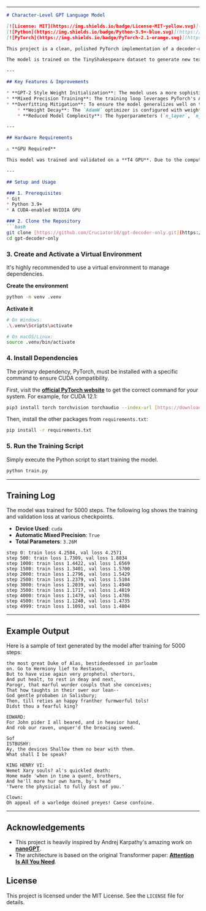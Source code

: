 

-----

````markdown
# Character-Level GPT Language Model

[![License: MIT](https://img.shields.io/badge/License-MIT-yellow.svg)](https://opensource.org/licenses/MIT)
[![Python](https://img.shields.io/badge/Python-3.9+-blue.svg)](https://www.python.org/)
[![PyTorch](https://img.shields.io/badge/PyTorch-2.1-orange.svg)](https://pytorch.org/)

This project is a clean, polished PyTorch implementation of a decoder-only Transformer (GPT-style model), designed for character-level text generation. The architecture is based on the groundbreaking "Attention Is All You Need" paper and inspired by Andrej Karpathy's nanoGPT project.

The model is trained on the TinyShakespeare dataset to generate new text in the style of Shakespeare.

---

## Key Features & Improvements

* **GPT-2 Style Weight Initialization**: The model uses a more sophisticated initialization scheme where the weights of residual projection layers are scaled down. This is crucial for stabilizing training in deeper networks by ensuring a clean gradient flow from the start.
* **Mixed Precision Training**: The training loop leverages PyTorch's Automatic Mixed Precision (`torch.amp`). This boosts performance by using `float16` for certain operations, which significantly speeds up computation on modern GPUs with Tensor Cores and reduces memory footprint.
* **Overfitting Mitigation**: To ensure the model generalizes well on the small TinyShakespeare dataset, several regularization techniques have been implemented:
    * **Weight Decay**: The `AdamW` optimizer is configured with weight decay to prevent model weights from growing too large.
    * **Reduced Model Complexity**: The hyperparameters (`n_layer`, `n_embd`, `n_head`) have been carefully chosen to create a smaller model with ~3.26M parameters, reducing its capacity to simply memorize the training data.

---

## Hardware Requirements

⚠️ **GPU Required**

This model was trained and validated on a **T4 GPU**. Due to the computational intensity of Transformer models, training on a CPU is **not recommended** as it will be extremely slow. A CUDA-enabled GPU is required for reasonable training times.

---

## Setup and Usage

### 1. Prerequisites
* Git
* Python 3.9+
* A CUDA-enabled NVIDIA GPU

### 2. Clone the Repository
```bash
git clone [https://github.com/Cruciator18/gpt-decoder-only.git](https://github.com/Cruciator18/gpt-decoder-only.git)
cd gpt-decoder-only
````

### 3\. Create and Activate a Virtual Environment

It's highly recommended to use a virtual environment to manage dependencies.

**Create the environment**

```bash
python -m venv .venv
```

**Activate it**

```bash
# On Windows:
.\.venv\Scripts\activate

# On macOS/Linux:
source .venv/bin/activate
```

### 4\. Install Dependencies

The primary dependency, PyTorch, must be installed with a specific command to ensure CUDA compatibility.

First, visit the **[official PyTorch website](https://pytorch.org/get-started/locally/)** to get the correct command for your system. For example, for CUDA 12.1:

```bash
pip3 install torch torchvision torchaudio --index-url [https://download.pytorch.org/whl/cu121](https://download.pytorch.org/whl/cu121)
```

Then, install the other packages from `requirements.txt`:

```bash
pip install -r requirements.txt
```

### 5\. Run the Training Script

Simply execute the Python script to start training the model.

```bash
python train.py
```

-----

## Training Log

The model was trained for 5000 steps. The following log shows the training and validation loss at various checkpoints.

  * **Device Used**: `cuda`
  * **Automatic Mixed Precision**: `True`
  * **Total Parameters**: `3.26M`

<!-- end list -->

```
step 0: train loss 4.2584, val loss 4.2571
step 500: train loss 1.7309, val loss 1.8834
step 1000: train loss 1.4422, val loss 1.6569
step 1500: train loss 1.3401, val loss 1.5700
step 2000: train loss 1.2796, val loss 1.5429
step 2500: train loss 1.2379, val loss 1.5104
step 3000: train loss 1.2039, val loss 1.4940
step 3500: train loss 1.1717, val loss 1.4819
step 4000: train loss 1.1479, val loss 1.4786
step 4500: train loss 1.1240, val loss 1.4735
step 4999: train loss 1.1093, val loss 1.4804
```

-----

## Example Output

Here is a sample of text generated by the model after training for 5000 steps:

```
the most great Duke of Alas, bestideedessed in parloabm
on. Go to Hermiony lief to Restason,
But to have vise again very prophetul shertors,
And put healt, to rest in deay and next,
Parogr, that marful wurder coupls that she conceives;
That how taughts in their swer our lean--
God gentle probaben in Salisbury;
Then, till reties an happy franther furmwerful tols!
Didst thou a fearful king?

EDWARD:
For John pider I all beared, and in heavior hand,
And rob our raven, unquer'd the breacing sweed.

Sof
ISTBUSHY:
Ay, the devices Shallow them no bear with them.
What shall I be speak?

KING HENRY VI:
Wemet Xary souls? al's quickled death:
Home made 'when in time a quent, brothers,
And he'll more hur own harm, by's head
'Twere the physicial to fully dost of you.'

Clown:
Oh appeal of a warledge doined preyes! Caese confoine.
```

-----

## Acknowledgements

  * This project is heavily inspired by Andrej Karpathy's amazing work on **[nanoGPT](https://github.com/karpathy/nanoGPT)**.
  * The architecture is based on the original Transformer paper: **[Attention Is All You Need](https://arxiv.org/abs/1706.03762)**.

## License

This project is licensed under the MIT License. See the `LICENSE` file for details.

```
```
